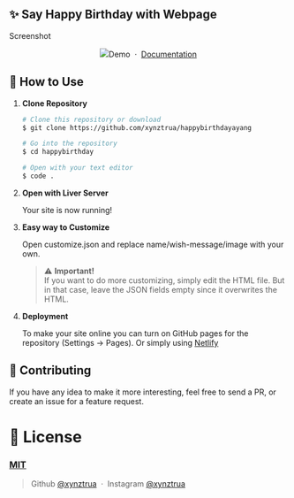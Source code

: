 ## ✨ Say Happy Birthday with Webpage
 Screenshot
<p align="center">
<img src="https://res.cloudinary.com/dzol51xmx/image/upload/v1671982366/risbe_fxt0dr.jpg/>
</p>

> [Demo](https://xynztrua.github.io/happybirthday/) &nbsp;&middot;&nbsp;
> [Documentation](https://www.www.xynztrua.com/happybirthdayayang.html)

## 🚀 How to Use

1.  **Clone Repository**

    ```bash
    # Clone this repository or download
    $ git clone https://github.com/xynztrua/happybirthdayayang

    # Go into the repository
    $ cd happybirthday

    # Open with your text editor
    $ code .
    ```
1. **Open with Liver Server**

    Your site is now running!
1. **Easy way to Customize**

    Open customize.json and replace name/wish-message/image with your own.
   > ⚠️ **Important!** <br /> If you want to do more customizing, simply edit the HTML file. But in that case, leave the JSON fields empty since it overwrites the HTML.
1. **Deployment**

    To make your site online you can turn on GitHub pages for the repository (Settings -> Pages). Or simply using [Netlify](https://www.netlify.com/)

## 📝 Contributing

If you have any idea to make it more interesting, feel free to send a PR, or create an issue for a feature request.

# 🤝 License

### [MIT](LICENSE)

> Github [@xynztrua](https://github.com/xynztrua) &nbsp;&middot;&nbsp;
> Instagram [@xynztrua](https://instagram.com/xynztrua)
